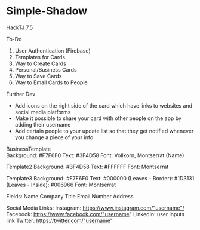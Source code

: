 # Simple-Shadow
 HackTJ 7.5 

To-Do
1. User Authentication (Firebase)
2. Templates for Cards
3. Way to Create Cards
4. Personal/Business Cards
5. Way to Save Cards
6. Way to Email Cards to People

Further Dev

- Add icons on the right side of the card which have links to websites and social media platforms
- Make it possible to share your card with other people on the app by adding their username
- Add certain people to your update list so that they get notified whenever you change a piece of your info

BusinessTemplate  
     Background: #F7F6F0
     Text: #3F4D58
     Font: Vollkorn, Montserrat (Name)

Template2
     Background: #3F4D58
     Text: #FFFFFF
     Font: Montserrat

Template3
     Background: #F7F6F0
     Text: #000000
     (Leaves - Border): #1D3131
     (Leaves - Inside): #006966
     Font: Montserrat
     
Fields: 
Name
Company
Title
Email
Number
Address

Social Media Links:
Instagram: https://www.instagram.com/"username"/
Facebook: https://www.facebook.com/"username"
LinkedIn: user inputs link
Twitter: https://twitter.com/"username"
